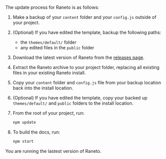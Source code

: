 <!-- 
{
  "order":1,
  "targetAudience":"user",
  "title": "Updating Raneto",
  "version":"1.0.0"
}
-->

The update process for Raneto is as follows:

1. Make a backup of your `content` folder and your `config.js` outside of your project.

1. (Optional) If you have edited the template, backup the following paths:
   - the `themes/default/` folder
   - any edited files in the `public` folder

1. Download the latest version of Raneto from the [releases page](https://github.com/gilbitron/Raneto/releases).

1. Extract the Raneto archive to your project folder, replacing all existing files in your existing Raneto install.

1. Copy your `content` folder and `config.js` file from your backup location back into the install location.

1. (Optional) If you have edited the template, copy your backed up `themes/default/` and `public` folders to the install location.

1. From the root of your project, run:

   ```bash
   npm update
   ```

1. To build the docs, run:

   ```bash
   npm start
   ```

You are running the lastest version of Raneto.

